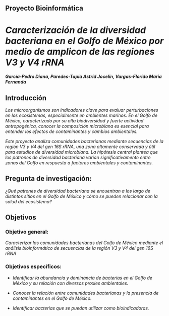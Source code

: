 ## Proyecto Bioinformática


# *Caracterización de la diversidad bacteriana en el Golfo de México por medio de amplicon de las regiones V3 y V4 rRNA*
##### García-Pedro Diana, Paredes-Tapia Astrid Jocelin, Vargas-Florido Maria Fernanda

## Introducción

*Los microorganismos son indicadores clave para evaluar perturbaciones en los ecosistemas, especialmente en ambientes marinos. En el Golfo de México, caracterizado por su alta biodiversidad y fuerte actividad antropogénica, conocer la composición microbiana es esencial para entender los efectos de contaminantes y cambios ambientales.*

*Este proyecto analiza comunidades bacterianas mediante secuencias de la *región V3 y V4 del gen 16S rRNA*, una zona altamente conservada y útil para estudios de diversidad microbiana. La hipótesis central plantea que los patrones de diversidad bacteriana varían significativamente entre zonas del Golfo en respuesta a factores ambientales y contaminantes.*

## Pregunta de investigación:
 *¿Qué patrones de diversidad bacteriana se encuentran a los largo de distintos sitios en el  Golfo de México y cómo se pueden relacionar con la salud del ecosistema?*

 ## Objetivos
 ### Objetivo general: 
  *Caracterizar las comunidades bacterianas del Golfo de México mediante el análisis bioinformático de secuencias de la región V3 y V4 del gen 16S rRNA*

 ### Objetivos específicos:
 - *Identificar la abundancia y dominancia de bacterias en el Golfo de México y su relación con diversos proxies ambientales.*
 
 - *Conocer la relación entre comunidades bacterianas y la presencia de contaminantes en el Golfo de México.*
 
 - *Identificar bacterias que se puedan utilizar como bioindicadoras.*

